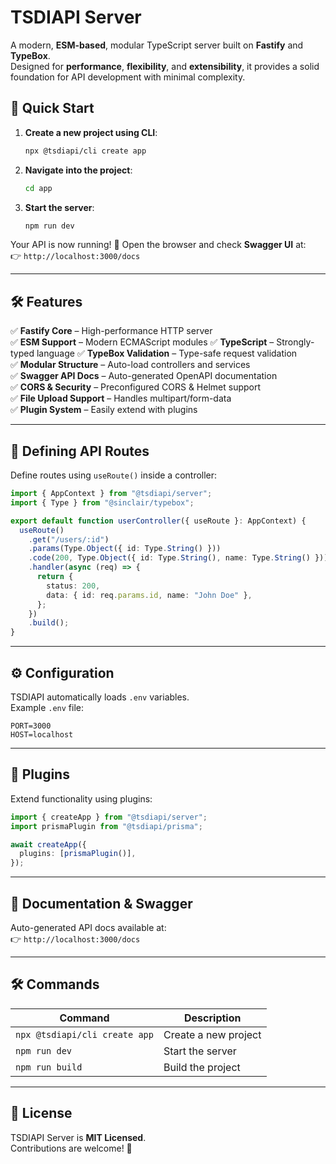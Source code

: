 # TSDIAPI Server

A modern, **ESM-based**, modular TypeScript server built on **Fastify** and **TypeBox**.  
Designed for **performance**, **flexibility**, and **extensibility**, it provides a solid foundation for API development with minimal complexity.

## 🚀 Quick Start

1. **Create a new project using CLI**:

   ```bash
   npx @tsdiapi/cli create app
   ```

2. **Navigate into the project**:

   ```bash
   cd app
   ```

3. **Start the server**:
   ```bash
   npm run dev
   ```

Your API is now running! 🎉 Open the browser and check **Swagger UI** at:  
👉 `http://localhost:3000/docs`

---

## 🛠 Features

✅ **Fastify Core** – High-performance HTTP server  
✅ **ESM Support** – Modern ECMAScript modules
✅ **TypeScript** – Strongly-typed language
✅ **TypeBox Validation** – Type-safe request validation  
✅ **Modular Structure** – Auto-load controllers and services  
✅ **Swagger API Docs** – Auto-generated OpenAPI documentation  
✅ **CORS & Security** – Preconfigured CORS & Helmet support  
✅ **File Upload Support** – Handles multipart/form-data  
✅ **Plugin System** – Easily extend with plugins

---


## 🎯 Defining API Routes

Define routes using `useRoute()` inside a controller:

```ts
import { AppContext } from "@tsdiapi/server";
import { Type } from "@sinclair/typebox";

export default function userController({ useRoute }: AppContext) {
  useRoute()
    .get("/users/:id")
    .params(Type.Object({ id: Type.String() }))
    .code(200, Type.Object({ id: Type.String(), name: Type.String() }))
    .handler(async (req) => {
      return {
        status: 200,
        data: { id: req.params.id, name: "John Doe" },
      };
    })
    .build();
}
```

---

## ⚙️ Configuration

TSDIAPI automatically loads `.env` variables.  
Example `.env` file:

```
PORT=3000
HOST=localhost
```

---

## 🔌 Plugins

Extend functionality using plugins:

```ts
import { createApp } from "@tsdiapi/server";
import prismaPlugin from "@tsdiapi/prisma";

await createApp({
  plugins: [prismaPlugin()],
});
```

---

## 📖 Documentation & Swagger

Auto-generated API docs available at:  
👉 `http://localhost:3000/docs`

---

## 🛠 Commands

| Command                       | Description          |
| ----------------------------- | -------------------- |
| `npx @tsdiapi/cli create app` | Create a new project |
| `npm run dev`                 | Start the server     |
| `npm run build`               | Build the project    |

---

## 📜 License

TSDIAPI Server is **MIT Licensed**.  
Contributions are welcome! 🚀
